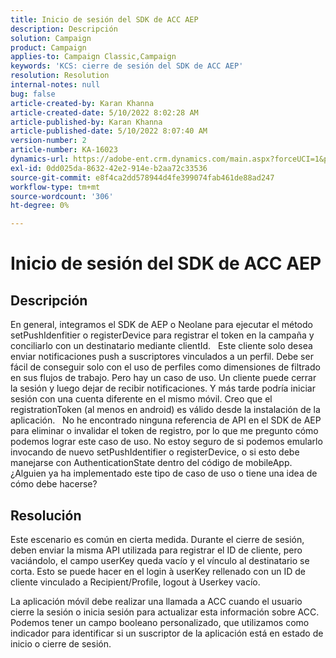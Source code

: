 ```yaml
---
title: Inicio de sesión del SDK de ACC AEP
description: Descripción
solution: Campaign
product: Campaign
applies-to: Campaign Classic,Campaign
keywords: 'KCS: cierre de sesión del SDK de ACC AEP'
resolution: Resolution
internal-notes: null
bug: false
article-created-by: Karan Khanna
article-created-date: 5/10/2022 8:02:28 AM
article-published-by: Karan Khanna
article-published-date: 5/10/2022 8:07:40 AM
version-number: 2
article-number: KA-16023
dynamics-url: https://adobe-ent.crm.dynamics.com/main.aspx?forceUCI=1&pagetype=entityrecord&etn=knowledgearticle&id=9184a085-37d0-ec11-a7b5-00224809c556
exl-id: 0dd025da-8632-42e2-914e-b2aa72c33536
source-git-commit: e8f4ca2dd578944d4fe399074fab461de88ad247
workflow-type: tm+mt
source-wordcount: '306'
ht-degree: 0%

---
```


# Inicio de sesión del SDK de ACC AEP

## Descripción


En general, integramos el SDK de AEP o Neolane para ejecutar el método setPushIdenfitier o registerDevice para registrar el token en la campaña y conciliarlo con un destinatario mediante clientId.
 
Este cliente solo desea enviar notificaciones push a suscriptores vinculados a un perfil. Debe ser fácil de conseguir solo con el uso de perfiles como dimensiones de filtrado en sus flujos de trabajo. Pero hay un caso de uso.
Un cliente puede cerrar la sesión y luego dejar de recibir notificaciones. Y más tarde podría iniciar sesión con una cuenta diferente en el mismo móvil. Creo que el registrationToken (al menos en android) es válido desde la instalación de la aplicación.
 
No he encontrado ninguna referencia de API en el SDK de AEP para eliminar o invalidar el token de registro, por lo que me pregunto cómo podemos lograr este caso de uso. No estoy seguro de si podemos emularlo invocando de nuevo setPushIdentifier o registerDevice, o si esto debe manejarse con AuthenticationState dentro del código de mobileApp.
 
¿Alguien ya ha implementado este tipo de caso de uso o tiene una idea de cómo debe hacerse?


## Resolución


Este escenario es común en cierta medida. Durante el cierre de sesión, deben enviar la misma API utilizada para registrar el ID de cliente, pero vaciándolo, el campo userKey queda vacío y el vínculo al destinatario se corta. Esto se puede hacer en el login à userKey rellenado con un ID de cliente vinculado a Recipient/Profile, logout à Userkey vacío.

La aplicación móvil debe realizar una llamada a ACC cuando el usuario cierre la sesión o inicia sesión para actualizar esta información sobre ACC. Podemos tener un campo booleano personalizado, que utilizamos como indicador para identificar si un suscriptor de la aplicación está en estado de inicio o cierre de sesión.
